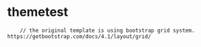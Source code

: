 # themetest

        // the original template is using bootstrap grid system. https://getbootstrap.com/docs/4.1/layout/grid/
